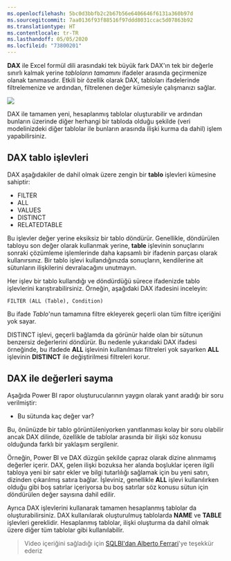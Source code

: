 ```yaml
---
ms.openlocfilehash: 5bc0d3bbfb2c2b67b56e6406646f6131a360b97d
ms.sourcegitcommit: 7aa0136f93f88516f97ddd8031ccac5d07863b92
ms.translationtype: HT
ms.contentlocale: tr-TR
ms.lasthandoff: 05/05/2020
ms.locfileid: "73800201"
---
```

**DAX** ile Excel formül dili arasındaki tek büyük fark DAX'ın tek bir değerle sınırlı kalmak yerine *tabloların tamamını* ifadeler arasında geçirmenize olanak tanımasıdır. Etkili bir özellik olarak DAX, tabloları ifadelerinde filtrelemenize ve ardından, filtrelenen değer kümesiyle çalışmanızı sağlar.

![](media/7-6-dax-tables-and-filtering/dax-tables-filtering_1.png)

DAX ile tamamen yeni, hesaplanmış tablolar oluşturabilir ve ardından bunların üzerinde diğer herhangi bir tabloda olduğu şekilde (veri modelinizdeki diğer tablolar ile bunların arasında ilişki kurma da dahil) işlem yapabilirsiniz.

## <a name="dax-table-functions"></a>DAX tablo işlevleri
DAX aşağıdakiler de dahil olmak üzere zengin bir **tablo** işlevleri kümesine sahiptir:

* FILTER
* ALL
* VALUES
* DISTINCT
* RELATEDTABLE

Bu işlevler değer yerine eksiksiz bir tablo döndürür. Genellikle, döndürülen tabloyu son değer olarak kullanmak yerine, **table** işlevinin sonuçlarını sonraki çözümleme işlemlerinde daha kapsamlı bir ifadenin parçası olarak kullanırsınız. Bir tablo işlevi kullandığınızda sonuçların, kendilerine ait sütunların ilişkilerini devralacağını unutmayın.

Her işlev bir tablo kullandığı ve döndürdüğü sürece ifadenizde tablo işlevlerini karıştırabilirsiniz. Örneğin, aşağıdaki DAX ifadesini inceleyin:

    FILTER (ALL (Table), Condition)

Bu ifade *Tablo*'nun tamamına filtre ekleyerek geçerli olan tüm filtre içeriğini yok sayar.

DISTINCT işlevi, geçerli bağlamda da görünür halde olan bir sütunun benzersiz değerlerini döndürür. Bu nedenle yukarıdaki DAX ifadesi örneğinde, bu ifadede **ALL** işlevinin kullanılması filtreleri yok sayarken **ALL** işlevinin **DISTINCT** ile değiştirilmesi filtreleri korur.

## <a name="counting-values-with-dax"></a>DAX ile değerleri sayma
Aşağıda Power BI rapor oluşturucularının yaygın olarak yanıt aradığı bir soru verilmiştir:

* Bu sütunda kaç değer var?

Bu, önünüzde bir tablo görüntüleniyorken yanıtlanması kolay bir soru olabilir ancak DAX dilinde, özellikle de tablolar arasında bir ilişki söz konusu olduğunda farklı bir yaklaşım sergilenir.

Örneğin, Power BI ve DAX düzgün şekilde çapraz olarak dizine alınmamış değerler içerir. DAX, gelen ilişki bozuksa her alanda boşluklar içeren ilgili tabloya yeni bir satır ekler ve bilgi tutarlılığı sağlamak için bu yeni satırı, dizinden çıkarılmış satıra bağlar. İşleviniz, genellikle **ALL** işlevi kullanılırken olduğu gibi boş satırlar içeriyorsa bu boş satırlar söz konusu sütun için döndürülen değer sayısına dahil edilir.

Ayrıca DAX işlevlerini kullanarak tamamen hesaplanmış tablolar da oluşturabilirsiniz. DAX kullanılarak oluşturulmuş tablolarda **NAME** ve **TABLE** işlevleri gereklidir. Hesaplanmış tablolar, ilişki oluşturma da dahil olmak üzere diğer tüm tablolar gibi kullanılabilir.

> Video içeriğini sağladığı için [SQLBI'dan Alberto Ferrari](https://www.sqlbi.com/learning-dax)'ye teşekkür ederiz
> 
> 

